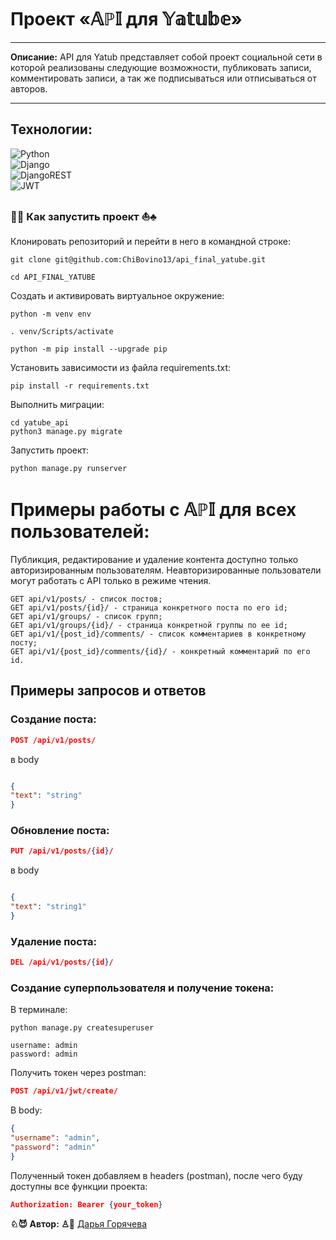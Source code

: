 # Проект «𝔸ℙ𝕀 для 𝕐𝕒𝕥𝕦𝕓𝕖»
____
**Описание:**
API для Yatub представляет собой проект социальной сети в которой реализованы следующие возможности, публиковать записи, комментировать записи, а так же подписываться или отписываться от авторов.
____
## Технологии:
![Python](https://img.shields.io/badge/python-3670A0?style=for-the-badge&logo=python&logoColor=ffdd54)  \
![Django](https://img.shields.io/badge/django-%23092E20.svg?style=for-the-badge&logo=django&logoColor=white)  \
![DjangoREST](https://img.shields.io/badge/DJANGO-REST-ff1709?style=for-the-badge&logo=django&logoColor=white&color=ff1709&labelColor=gray)  \
![JWT](https://img.shields.io/badge/JWT-black?style=for-the-badge&logo=JSON%20web%20tokens)
### 🎉🐚  Как запустить проект  ⛵♣

Клонировать репозиторий и перейти в него в командной строке:

```
git clone git@github.com:ChiBovino13/api_final_yatube.git
```

```
cd API_FINAL_YATUBE
```

Cоздать и активировать виртуальное окружение:

```
python -m venv env
```

```
. venv/Scripts/activate
```

```
python -m pip install --upgrade pip
```

Установить зависимости из файла requirements.txt:

```
pip install -r requirements.txt
```

Выполнить миграции:

```
cd yatube_api
python3 manage.py migrate
```

Запустить проект:

```
python manage.py runserver
```


# Примеры работы с 𝔸ℙ𝕀 для всех пользователей:
Публикция, редактирование и удаление контента доступно только авторизированным пользователям.
Неавторизированные пользователи могут работать с API только в режиме чтения.

```
GET api/v1/posts/ - список постов;
GET api/v1/posts/{id}/ - страница конкретного поста по его id;
GET api/v1/groups/ - список групп;
GET api/v1/groups/{id}/ - страница конкретной группы по ее id;
GET api/v1/{post_id}/comments/ - список комментариев в конкретному посту;
GET api/v1/{post_id}/comments/{id}/ - конкретный комментарий по его id.
```
## Примеры запросов и ответов

### Создание поста:
```JSON
POST /api/v1/posts/
```
в body

```JSON

{
"text": "string"
}
```
### Обновление поста:
```JSON
PUT /api/v1/posts/{id}/
```
в body

```JSON

{
"text": "string1"
}
```
### Удаление поста:
```JSON
DEL /api/v1/posts/{id}/
```

### Создание суперпользователя и получение токена:

В терминале:
```
python manage.py createsuperuser

username: admin
password: admin
```
Получить токен через postman:
```JSON
POST /api/v1/jwt/create/
```
В body:
```JSON
{
"username": "admin",
"password": "admin"
}
```
Полученный токен добавляем в headers (postman), после чего буду доступны все функции проекта:
```JSON
Authorization: Bearer {your_token}
```

**♘😈  Автор:  ♙🎉** [Дарья Горячева](https://github.com/ChiBovino13)
